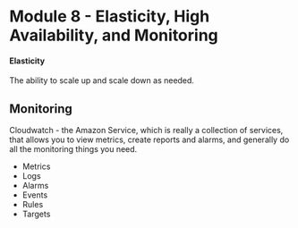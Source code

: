 # Module 8 - Elasticity, High Availability, and Monitoring

#### Elasticity
The ability to scale up and scale down as needed.

## Monitoring
Cloudwatch - the Amazon Service, which is really a collection of services, that allows you to view metrics, create reports and alarms, and generally do all the monitoring things you need.

- Metrics
- Logs
- Alarms
- Events
- Rules
- Targets
